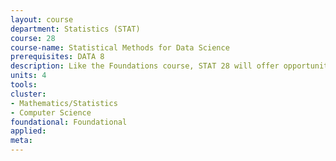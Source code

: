 ```yaml
---
layout: course 
department: Statistics (STAT)
course: 28
course-name: Statistical Methods for Data Science
prerequisites: DATA 8
description: Like the Foundations course, STAT 28 will offer opportunities for students to work with real data and use it to ask questions and draw meaningful conclusions. Using the statistical programming language of R, students will also gain new tools to build on the concepts taught in Foundations of Data Science, which is the only prerequisite to the course.
units: 4
tools: 
cluster:
- Mathematics/Statistics
- Computer Science
foundational: Foundational
applied: 
meta: 
---
```


